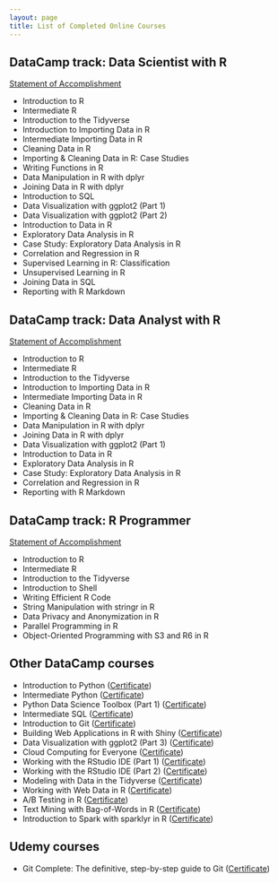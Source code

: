 ```yaml
---
layout: page
title: List of Completed Online Courses
---
```



## DataCamp track: Data Scientist with R

[Statement of Accomplishment](/datacamp/DCdatascientistR.pdf)

- Introduction to R
- Intermediate R
- Introduction to the Tidyverse
- Introduction to Importing Data in R
- Intermediate Importing Data in R
- Cleaning Data in R
- Importing & Cleaning Data in R: Case Studies
- Writing Functions in R
- Data Manipulation in R with dplyr
- Joining Data in R with dplyr
- Introduction to SQL
- Data Visualization with ggplot2 (Part 1)
- Data Visualization with ggplot2 (Part 2)
- Introduction to Data in R
- Exploratory Data Analysis in R
- Case Study: Exploratory Data Analysis in R
- Correlation and Regression in R
- Supervised Learning in R: Classification
- Unsupervised Learning in R
- Joining Data in SQL
- Reporting with R Markdown

## DataCamp track: Data Analyst with R

[Statement of Accomplishment](/datacamp/DCdataanalystR.pdf)

- Introduction to R
- Intermediate R
- Introduction to the Tidyverse
- Introduction to Importing Data in R
- Intermediate Importing Data in R
- Cleaning Data in R
- Importing & Cleaning Data in R: Case Studies
- Data Manipulation in R with dplyr
- Joining Data in R with dplyr
- Data Visualization with ggplot2 (Part 1)
- Introduction to Data in R
- Exploratory Data Analysis in R
- Case Study: Exploratory Data Analysis in R
- Correlation and Regression in R
- Reporting with R Markdown


## DataCamp track: R Programmer

[Statement of Accomplishment](/datacamp/DCRprogrammer.pdf)

- Introduction to R
- Intermediate R
- Introduction to the Tidyverse
- Introduction to Shell
- Writing Efficient R Code
- String Manipulation with stringr in R
- Data Privacy and Anonymization in R
- Parallel Programming in R
- Object-Oriented Programming with S3 and R6 in R

## Other DataCamp courses

- Introduction to Python ([Certificate](/datacamp/IntroToPython.pdf))
- Intermediate Python ([Certificate](/datacamp/IntermediatePython.pdf))
- Python Data Science Toolbox (Part 1) ([Certificate](/datacamp/PythonDSToolbox1.pdf))
- Intermediate SQL ([Certificate](/datacamp/IntermediateSQL.pdf))
- Introduction to Git ([Certificate](/datacamp/IntroToGit.pdf))
- Building Web Applications in R with Shiny ([Certificate](/datacamp/WebAppsShiny.pdf))
- Data Visualization with ggplot2 (Part 3) ([Certificate](/datacamp/DataVizggplot2P3.pdf))
- Cloud Computing for Everyone ([Certificate](/datacamp/CloudComputing.pdf))
- Working with the RStudio IDE (Part 1) ([Certificate](/datacamp/RStudio1.pdf))
- Working with the RStudio IDE (Part 2) ([Certificate](/datacamp/RStudio2.pdf))
- Modeling with Data in the Tidyverse ([Certificate](/datacamp/ModelingTidyverse.pdf))
- Working with Web Data in R ([Certificate](/datacamp/WebData.pdf))
- A/B Testing in R ([Certificate](/datacamp/ABTesting.pdf))
- Text Mining with Bag-of-Words in R ([Certificate](/datacamp/TextMining.pdf))
- Introduction to Spark with sparklyr in R ([Certificate](/datacamp/Spark.pdf))

## Udemy courses
- Git Complete: The definitive, step-by-step guide to Git ([Certificate](/udemy/GitComplete.pdf))










